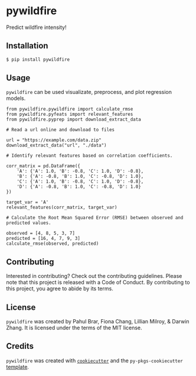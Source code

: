 # pywildfire

Predict wildfire intensity!

## Installation

```bash
$ pip install pywildfire
```

## Usage

`pywildfire` can be used visualizate, preprocess, and plot regression models. 

``` 
from pywildfire.pywildfire import calculate_rmse 
from pywildfire.pyfeats import relevant_features
from pywildfire.pyprep import download_extract_data 

# Read a url online and download to files

url = "https://example.com/data.zip"
download_extract_data("url", "./data")

# Identify relevant features based on correlation coefficients.

corr_matrix = pd.DataFrame({
    'A': {'A': 1.0, 'B': -0.8, 'C': 1.0, 'D': -0.8},
    'B': {'A': -0.8, 'B': 1.0, 'C': -0.8, 'D': 1.0},
    'C': {'A': 1.0, 'B': -0.8, 'C': 1.0, 'D': -0.8},
    'D': {'A': -0.8, 'B': 1.0, 'C': -0.8, 'D': 1.0}
})

target_var = 'A'
relevant_features(corr_matrix, target_var)

# Calculate the Root Mean Squared Error (RMSE) between observed and predicted values.

observed = [4, 8, 5, 3, 7]
predicted = [16, 4, 7, 9, 3]
calculate_rmse(observed, predicted)
```

## Contributing

Interested in contributing? Check out the contributing guidelines. Please note that this project is released with a Code of Conduct. By contributing to this project, you agree to abide by its terms.

## License

`pywildfire` was created by Pahul Brar, Fiona Chang, Lillian Milroy, & Darwin Zhang. It is licensed under the terms of the MIT license.

## Credits

`pywildfire` was created with [`cookiecutter`](https://cookiecutter.readthedocs.io/en/latest/) and the `py-pkgs-cookiecutter` [template](https://github.com/py-pkgs/py-pkgs-cookiecutter).
